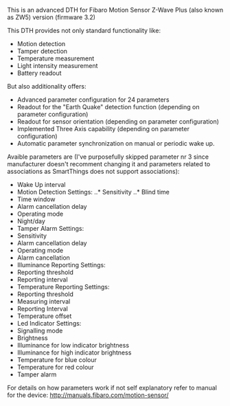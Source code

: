 This is an advanced DTH for Fibaro Motion Sensor Z-Wave Plus (also known as ZW5) version (firmware 3.2)

This DTH provides not only standard functionality like:

 * Motion detection
 * Tamper detection
 * Temperature measurement
 * Light intensity measurement
 * Battery readout

But also additionality offers:

 * Advanced parameter configuration for 24 parameters
 * Readout for the "Earth Quake" detection function (depending on parameter configuration)
 * Readout for sensor orientation (depending on parameter configuration)
 * Implemented Three Axis capability (depending on parameter configuration)
 * Automatic parameter synchronization on manual or periodic wake up.


Avaible parameters are (I've purposefully skipped parameter nr 3 since manufacturer doesn't recomment changing it and parameters related to associations as SmartThings does not support associations):

* Wake Up interval
* Motion Detection Settings:
..* Sensitivity
..* Blind time
 * Time window
 * Alarm cancellation delay
 * Operating mode
 * Night/day
* Tamper Alarm Settings:
 * Sensitivity
 * Alarm cancellation delay
 * Operating mode
 * Alarm cancellation
* Illuminance Reporting Settings:
 * Reporting threshold
 * Reporting interval
* Temperature Reporting Settings:
 * Reporting threshold
 * Measuring interval
 * Reporting Interval
 * Temperature offset
* Led Indicator Settings:
 * Signalling mode
 * Brightness
 * Illuminance for low indicator brightness
 * Illuminance for high indicator brightness
 * Temperature for blue colour
 * Temperature for red colour
 * Tamper alarm

For details on how parameters work if not self explanatory refer to manual for the device: http://manuals.fibaro.com/motion-sensor/
